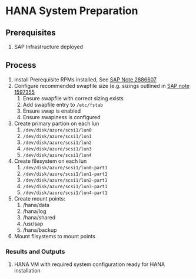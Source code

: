 # HANA System Preparation

## Prerequisites

1. SAP Infrastructure deployed

## Process

1. Install Prerequisite RPMs installed, See [SAP Note 2886607](https://launchpad.support.sap.com/#/notes/2886607)
1. Configure recommended swapfile size (e.g. sizings outlined in [SAP note 1597355](https://launchpad.support.sap.com/#/notes/1597355)
    1. Ensure swapfile with correct sizing exists
    1. Add swapfile entry to `/etc/fstab`
    1. Ensure swap is enabled
    1. Ensure swapiness is configured
1. Create primary partion on each lun
    1. `/dev/disk/azure/scsi1/lun0`
    1. `/dev/disk/azure/scsi1/lun1`
    1. `/dev/disk/azure/scsi1/lun2`
    1. `/dev/disk/azure/scsi1/lun3`
    1. `/dev/disk/azure/scsi1/lun4`
1. Create filesystem on each lun
    1. `/dev/disk/azure/scsi1/lun0-part1`
    1. `/dev/disk/azure/scsi1/lun1-part1`
    1. `/dev/disk/azure/scsi1/lun2-part1`
    1. `/dev/disk/azure/scsi1/lun3-part1`
    1. `/dev/disk/azure/scsi1/lun4-part1`
1. Create mount points:
    1. /hana/data
    1. /hana/log
    1. /hana/shared
    1. /usr/sap
    1. /hana/backup
1. Mount filsystems to mount points

### Results and Outputs

1. HANA VM with required system configuration ready for HANA installation
